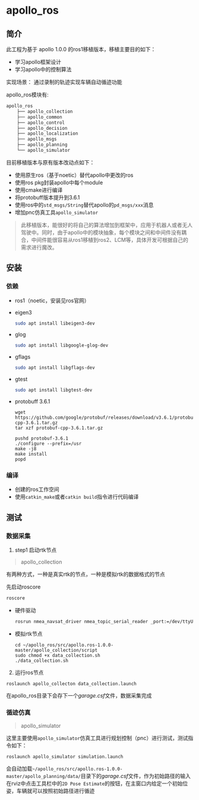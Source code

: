 # apollo_ros

## 简介

 此工程为基于 apollo 1.0.0 的ros1移植版本，移植主要目的如下：

- 学习apollo框架设计
- 学习apollo中的控制算法

 实现场景：
  通过录制的轨迹实现车辆自动循迹功能

apollo_ros模块有:

```bash
apollo_ros
    ├── apollo_collection
    ├── apollo_common
    ├── apollo_control
    ├── apollo_decision
    ├── apollo_localization
    ├── apollo_msgs
    ├── apollo_planning
    └── apollo_simulator
```

目前移植版本与原有版本改动点如下：

- 使用原生ros（基于noetic）替代apollo中更改的ros
- 使用ros pkg封装apollo中每个module
- 使用cmake进行编译
- 将protobuff版本提升到3.6.1
- 使用ros中的`std_msgs/String`替代apollo的`pd_msgs/xxx`消息
- 增加pnc仿真工具`apollo_simulator`

>此移植版本，能很好的将自己的算法增加到框架中，应用于机器人或者无人驾驶中。同时，由于apollo中的模块抽象，每个模块之间和中间件没有耦合，中间件能很容易从ros1移植到ros2、LCM等，具体开发可根据自己的需求进行魔改。

## 安装

### 依赖

- ros1（noetic，安装见ros官网）

- eigen3

  ```bash
  sudo apt install libeigen3-dev
  ```

- glog

  ```bash
  sudo apt install libgoogle-glog-dev
  ```

- gflags

  ```bash
  sudo apt install libgflags-dev 
  ```

- gtest

  ```bash
  sudo apt install libgtest-dev 
  ```

- protobuff 3.6.1

  ```shell
  wget https://github.com/google/protobuf/releases/download/v3.6.1/protobuf-cpp-3.6.1.tar.gz
  tar xzf protobuf-cpp-3.6.1.tar.gz
  
  pushd protobuf-3.6.1
  ./configure --prefix=/usr
  make -j8
  make install
  popd
  ```

### 编译

- 创建的ros工作空间
- 使用`catkin_make`或者`catkin build`指令进行代码编译

##  测试

### 数据采集
1. step1 启动rtk节点
>apollo_collection

有两种方式，一种是真实rtk的节点，一种是模拟rtk的数据格式的节点

先启动roscore
```bash
roscore
```
* 硬件驱动
  ```bash
  rosrun nmea_navsat_driver nmea_topic_serial_reader _port:=/dev/ttyUSB0 _baud:=55600
  ```
* 模拟rtk节点
  ```shell
  cd ~/apollo_ros/src/apollo.ros-1.0.0-master/apollo_collection/script
  sudo chmod +x data_collection.sh
  ./data_collection.sh
  ```
2. 运行ros节点
```shell
roslaunch apollo_collecton data_collection.launch
```
在apollo_ros目录下会存下一个*garage.csf*文件，数据采集完成

### 循迹仿真
>apollo_simulator

这里主要使用`apollo_simulator`仿真工具进行规划控制（pnc）进行测试，测试指令如下：

```shell
roslaunch apollo_simulator simulation.launch
```
会自动加载`~/apollo_ros/src/apollo.ros-1.0.0-master/apollo_planning/data/`目录下的*garage.csf*文件，作为初始路径的输入
在rviz中点击工具栏中的`2D Pose Estimate`的按钮，在主窗口内给定一个初始位姿，车辆就可以按照初始路径进行循迹
